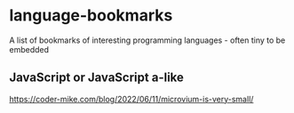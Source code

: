 # language-bookmarks
A list of bookmarks of interesting programming languages - often tiny to be embedded

## JavaScript or JavaScript a-like
https://coder-mike.com/blog/2022/06/11/microvium-is-very-small/
